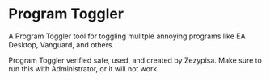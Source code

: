 # Program Toggler
A Program Toggler tool for toggling mulitple annoying programs like EA Desktop, Vanguard, and others.

Program Toggler verified safe, used, and created by Zezypisa.
Make sure to run this with Administrator, or it will not work.
